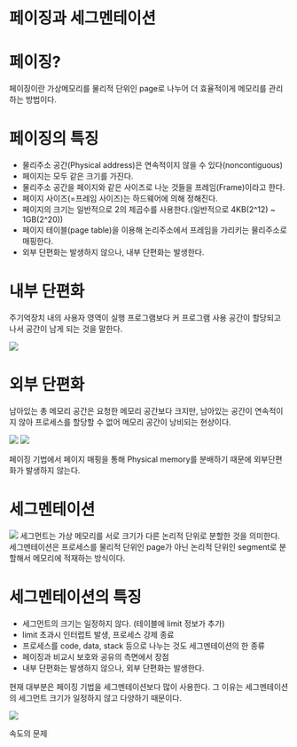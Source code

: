 # 페이징과 세그멘테이션

# 페이징?

페이징이란 가상메모리를 물리적 단위인 page로 나누어 더 효율적이게 메모리를 관리하는 방법이다.

# 페이징의 특징
- 물리주소 공간(Physical address)은 연속적이지 않을 수 있다(noncontiguous)
- 페이지는 모두 같은 크기를 가진다.
- 물리주소 공간을 페이지와 같은 사이즈로 나눈 것들을 프레임(Frame)이라고 한다.
- 페이지 사이즈(=프레임 사이즈)는 하드웨어에 의해 정해진다.
- 페이지의 크기는 일반적으로 2의 제곱수를 사용한다.(일반적으로 4KB(2^12) ~ 1GB(2^20)) 
- 페이지 테이블(page table)을 이용해 논리주소에서 프레임을 가리키는 물리주소로 매핑한다.
- 외부 단편화는 발생하지 않으나, 내부 단편화는 발생한다.

# 내부 단편화
주기억장치 내의 사용자 영역이 실행 프로그램보다 커
프로그램 사용 공간이 할당되고 나서 공간이 남게 되는 것을 말한다.

<img src="https://img1.daumcdn.net/thumb/R1280x0/?scode=mtistory2&fname=https%3A%2F%2Fblog.kakaocdn.net%2Fdn%2FxDLav%2Fbtrnv3mVrDl%2FnjIwszyMkwGjfC3MDCHNRk%2Fimg.png">

# 외부 단편화
남아있는 총 메모리 공간은 요청한 메모리 공간보다 크지만, 남아있는 공간이 연속적이지 않아 프로세스를 할당할 수 없어 메모리 공간이 낭비되는 현상이다.

<img src="https://img1.daumcdn.net/thumb/R1280x0/?scode=mtistory2&fname=https%3A%2F%2Fblog.kakaocdn.net%2Fdn%2FA2ebn%2Fbtrnv29ql8l%2FbUHpFVuDT0hLGJTgLWeDqk%2Fimg.png">

<img src="https://img1.daumcdn.net/thumb/R1280x0/?scode=mtistory2&fname=https%3A%2F%2Fblog.kakaocdn.net%2Fdn%2FbWy9ME%2FbtqEwJ7NDxu%2FzmWmKhgxLTIbjr6a5cApJk%2Fimg.png">

페이징 기법에서 페이지 매핑을 통해 Physical memory를 분배하기 때문에 외부단편화가 발생하지 않는다.

# 세그멘테이션
<img src="https://img1.daumcdn.net/thumb/R1280x0/?scode=mtistory2&fname=https%3A%2F%2Fblog.kakaocdn.net%2Fdn%2Fol2eM%2FbtrnC38FGmG%2FKv5nbXQG2rCUeck0pRS8I0%2Fimg.png">
세그먼트는 가상 메모리를 서로 크기가 다른 논리적 단위로 분할한 것을 의미한다. 세그멘테이션은 프로세스를 물리적 단위인 page가 아닌 논리적 단위인 segment로 분할해서 메모리에 적재하는 방식이다.

# 세그멘테이션의 특징
- 세그먼트의 크기는 일정하지 않다. (테이블에 limit 정보가 추가)
- limit 초과시 인터럽트 발생, 프로세스 강제 종료
- 프로세스를 code, data, stack 등으로 나누는 것도 세그멘테이션의 한 종류
- 페이징과 비교시 보호와 공유의 측면에서 장점
- 내부 단편화는 발생하지 않으나, 외부 단편화는 발생한다.


현재 대부분은 페이징 기법을 세그멘테이션보다 많이 사용한다.
그 이유는 세그멘테이션의 세그먼트 크기가 일정하지 않고 다양하기 때문이다.

<img src="https://img1.daumcdn.net/thumb/R1280x0/?scode=mtistory2&fname=https%3A%2F%2Fblog.kakaocdn.net%2Fdn%2F4i8gO%2FbtrnWS7btk8%2FWmf4srbnWstvVS9ZxJOW20%2Fimg.jpg">

속도의 문제